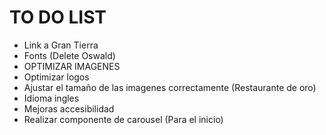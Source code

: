 # TO DO LIST

- Link a Gran Tierra
- Fonts (Delete Oswald)
- OPTIMIZAR IMAGENES
- Optimizar logos
- Ajustar el tamaño de las imagenes correctamente (Restaurante de oro)
- Idioma ingles
- Mejoras accesibilidad
- Realizar componente de carousel (Para el inicio)